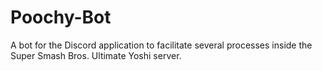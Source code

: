 # Poochy-Bot
A bot for the Discord application to facilitate several processes inside the Super Smash Bros. Ultimate Yoshi server.
